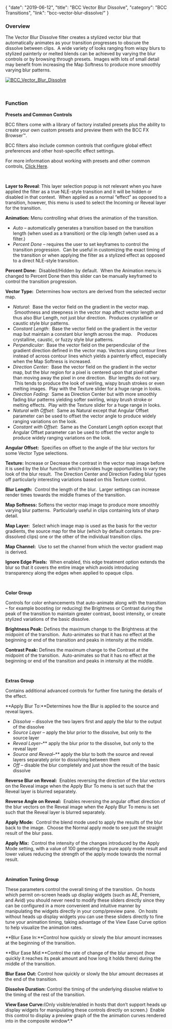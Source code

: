 {
"date": "2019-06-12",
"title": "BCC Vector Blur Dissolve",
"category": "BCC Transitions",
"link": "bcc-vector-blur-dissolve/"
}

 ### Overview


The Vector Blur Dissolve filter creates a stylized vector blur that automatically animates as your transition progresses to obscure the dissolve between clips.  A wide variety of looks ranging from wispy blurs to stylized painterly or melted blends can be achieved by varying the blur controls or by browsing through presets.  Images with lots of small detail may benefit from increasing the Map Softness to produce more smoothly varying blur patterns.


[![BCC_Vector_Blur_Dissolve](https://borisfx-com-res.cloudinary.com/image/upload//documentation/continuum/uploads/2014/04/BCC_Vector_Blur_Dissolve.jpg)](https://borisfx-com-res.cloudinary.com/image/upload//documentation/continuum/uploads/2014/04/BCC_Vector_Blur_Dissolve.jpg)


 


### Function


**Presets and Common Controls**


BCC filters come with a library of factory installed presets plus the ability to create your own custom presets and preview them with the BCC FX Browser™.


BCC filters also include common controls that configure global effect preferences and other host-specific effect settings.


For more information about working with presets and other common controls, [Click Here](/documentation/continuum/bcc-common-controls/).

 


**Layer to Reveal**: This layer selection popup is not relevant when you have applied the filter as a true NLE-style transition and it will be hidden or disabled in that context.  When applied as a normal “effect” as opposed to a transition, however, this menu is used to select the Incoming or Reveal layer for the transition.


**Animation:** Menu controlling what drives the animation of the transition.


* *Auto* – automatically generates a transition based on the transition length (when used as a transition) or the clip length (when used as a filter.)
* *Percent Done* – requires the user to set keyframes to control the transition progression.  Can be useful in customizing the exact timing of the transition or when applying the filter as a stylized effect as opposed to a direct NLE-style transition.


**Percent Done:**  Disabled/Hidden by default.  When the Animation menu is changed to Percent Done then this slider can be manually keyframed to control the transition progression.


**Vector Type:**  Determines how vectors are derived from the selected vector map.


* *Natural*:  Base the vector field on the gradient in the vector map.  Smoothness and steepness in the vector map affect vector length and thus also Blur Length, not just blur direction.  Produces crystalline or caustic style blur patterns.
* *Constant Length*:  Base the vector field on the gradient in the vector map but maintain a constant blur length across the map.    Produces crystalline, caustic, or fuzzy style blur patterns.
* *Perpendicular*:  Base the vector field on the perpendicular of the gradient direction defined in the vector map. Vectors along contour lines instead of across contour lines which yields a painterly effect, especially when the Map Softness is increased.
* *Direction Center:*  Base the vector field on the gradient in the vector map, but the blur region for a pixel is centered upon that pixel rather than moving away the pixel in one direction.  Blur lengths do not vary.  This tends to produce the look of swirling, wispy brush strokes or even melting images.  Play with the Texture slider for a huge range in looks.
* *Direction* *Fading*:  Same as Direction Center but with more smoothly fading blur patterns yielding softer swirling, wispy brush stroke or melting effects.  Play with the Texture slider for a huge range in looks.
* *Natural with Offset*:  Same as Natural except that Angular Offset parameter can be used to offset the vector angle to produce widely ranging variations on the look.
* *Constant with Offset*:  Same as the Constant Length option except that Angular Offset parameter can be used to offset the vector angle to produce widely ranging variations on the look.


**Angular Offset:**  Specifies on offset to the angle of the blur vectors for some Vector Type selections.


 **Texture:** Increase or Decrease the contrast in the vector map image before it is used by the blur function which provides huge opportunities to vary the look of the blur result.  The Direction Center and Direction Fading blur types off particularly interesting variations based on this Texture control.


**Blur Length:**  Control the length of the blur.  Larger settings can increase render times towards the middle frames of the transition.


**Map Softness:** Softens the vector map image to produce more smoothly varying blur patterns.  Particularly useful in clips containing lots of sharp detail.


**Map Layer:**  Select which image map is used as the basis for the vector gradients, the source map for the blur (which by default contains the pre-dissolved clips) one or the other of the individual transition clips.


**Map Channel:**  Use to set the channel from which the vector gradient map is derived.


**Ignore Edge Pixels:**  When enabled, this edge treatment option extends the blur so that it covers the entire image which avoids introducing transparency along the edges when applied to opaque clips.


 


**Color Group**


Controls for color enhancements that auto-animate along with the transition – for example boosting (or reducing) the Brightness or Contrast during the peak of the transition to maintain greater contrast, boost intensity, or create stylized variations of the basic dissolve.


**Brightness Peak:** Defines the maximum change to the Brightness at the midpoint of the transition.  Auto-animates so that it has no effect at the beginning or end of the transition and peaks in intensity at the middle.


**Contrast Peak:** Defines the maximum change to the Contrast at the midpoint of the transition.  Auto-animates so that it has no effect at the beginning or end of the transition and peaks in intensity at the middle.


 


**Extras Group**


Contains additional advanced controls for further fine tuning the details of the effect.


**Apply Blur To:**Determines how the Blur is applied to the source and reveal layers.


* *Dissolve –* dissolve the two layers first and apply the blur to the output of the dissolve
* *Source Layer –* apply the blur prior to the dissolve, but only to the source layer
* *Reveal Layer*–** apply the blur prior to the dissolve, but only to the reveal layer
* *Source and Reveal*–** apply the blur to both the source and reveal layers separately prior to dissolving between them
* *Off –* disable the blur completely and just show the result of the basic dissolve


**Reverse Blur on Reveal:**  Enables reversing the direction of the blur vectors on the Reveal image when the Apply Blur To menu is set such that the Reveal layer is blurred separately.


**Reverse Angle on Reveal:**  Enables reversing the angular offset direction of the blur vectors on the Reveal image when the Apply Blur To menu is set such that the Reveal layer is blurred separately.


**Apply Mode:**  Control the blend mode used to apply the results of the blur back to the image.  Choose the Normal apply mode to see just the straight result of the blur pass.


**Apply Mix:**  Control the intensity of the changes introduced by the Apply Mode setting, with a value of 100 generating the pure apply mode result and lower values reducing the strength of the apply mode towards the normal result.


 


**Animation Tuning Group**


These parameters control the overall timing of the transition.  On hosts which permit on-screen heads up display widgets (such as AE, Premiere, and Avid) you should never need to modify these sliders directly since they can be configured in a more convenient and intuitive manner by manipulating the widgets directly in your comp/preview pane.  On hosts without heads up display widgets you can use these sliders directly to fine tune your animation timing, taking advantage of the View Ease Curve option to help visualize the animation rates.


**Blur Ease In:**Control how quickly or slowly the blur amount increases at the beginning of the transition.


**Blur Ease Mid:**Control the rate of change of the blur amount (how quickly it reaches its peak amount and how long it holds there) during the middle of the transition.


**Blur Ease Out:** Control how quickly or slowly the blur amount decreases at the end of the transition.


**Dissolve Duration:** Control the timing of the underlying dissolve relative to the timing of the rest of the transition.


**View Ease Curve:**(Only visible/enabled in hosts that don’t support heads up display widgets for manipulating these controls directly on screen.)  Enable this control to display a preview graph of the the animation curves rendered into in the composite window*.*


